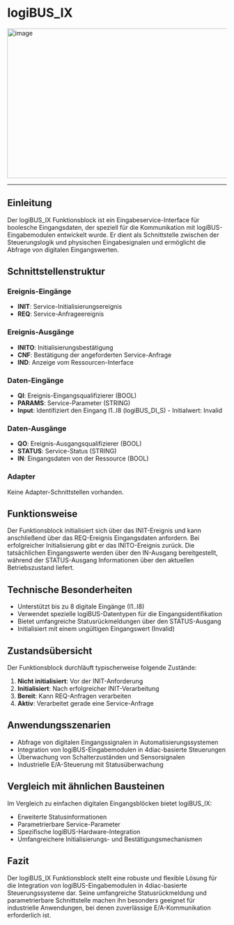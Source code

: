 # logiBUS_IX

<img width="1789" height="343" alt="image" src="https://github.com/user-attachments/assets/8c558337-facf-438d-87ba-69a1b8e110a9" />

* * * * * * * * * *

## Einleitung
Der logiBUS_IX Funktionsblock ist ein Eingabeservice-Interface für boolesche Eingangsdaten, der speziell für die Kommunikation mit logiBUS-Eingabemodulen entwickelt wurde. Er dient als Schnittstelle zwischen der Steuerungslogik und physischen Eingabesignalen und ermöglicht die Abfrage von digitalen Eingangswerten.

## Schnittstellenstruktur

### **Ereignis-Eingänge**
- **INIT**: Service-Initialisierungsereignis
- **REQ**: Service-Anfrageereignis

### **Ereignis-Ausgänge**
- **INITO**: Initialisierungsbestätigung
- **CNF**: Bestätigung der angeforderten Service-Anfrage
- **IND**: Anzeige vom Ressourcen-Interface

### **Daten-Eingänge**
- **QI**: Ereignis-Eingangsqualifizierer (BOOL)
- **PARAMS**: Service-Parameter (STRING)
- **Input**: Identifiziert den Eingang I1..I8 (logiBUS_DI_S) - Initialwert: Invalid

### **Daten-Ausgänge**
- **QO**: Ereignis-Ausgangsqualifizierer (BOOL)
- **STATUS**: Service-Status (STRING)
- **IN**: Eingangsdaten von der Ressource (BOOL)

### **Adapter**
Keine Adapter-Schnittstellen vorhanden.

## Funktionsweise
Der Funktionsblock initialisiert sich über das INIT-Ereignis und kann anschließend über das REQ-Ereignis Eingangsdaten anfordern. Bei erfolgreicher Initialisierung gibt er das INITO-Ereignis zurück. Die tatsächlichen Eingangswerte werden über den IN-Ausgang bereitgestellt, während der STATUS-Ausgang Informationen über den aktuellen Betriebszustand liefert.

## Technische Besonderheiten
- Unterstützt bis zu 8 digitale Eingänge (I1..I8)
- Verwendet spezielle logiBUS-Datentypen für die Eingangsidentifikation
- Bietet umfangreiche Statusrückmeldungen über den STATUS-Ausgang
- Initialisiert mit einem ungültigen Eingangswert (Invalid)

## Zustandsübersicht
Der Funktionsblock durchläuft typischerweise folgende Zustände:
1. **Nicht initialisiert**: Vor der INIT-Anforderung
2. **Initialisiert**: Nach erfolgreicher INIT-Verarbeitung
3. **Bereit**: Kann REQ-Anfragen verarbeiten
4. **Aktiv**: Verarbeitet gerade eine Service-Anfrage

## Anwendungsszenarien
- Abfrage von digitalen Eingangssignalen in Automatisierungssystemen
- Integration von logiBUS-Eingabemodulen in 4diac-basierte Steuerungen
- Überwachung von Schalterzuständen und Sensorsignalen
- Industrielle E/A-Steuerung mit Statusüberwachung

## Vergleich mit ähnlichen Bausteinen
Im Vergleich zu einfachen digitalen Eingangsblöcken bietet logiBUS_IX:
- Erweiterte Statusinformationen
- Parametrierbare Service-Parameter
- Spezifische logiBUS-Hardware-Integration
- Umfangreichere Initialisierungs- und Bestätigungsmechanismen

## Fazit
Der logiBUS_IX Funktionsblock stellt eine robuste und flexible Lösung für die Integration von logiBUS-Eingabemodulen in 4diac-basierte Steuerungssysteme dar. Seine umfangreiche Statusrückmeldung und parametrierbare Schnittstelle machen ihn besonders geeignet für industrielle Anwendungen, bei denen zuverlässige E/A-Kommunikation erforderlich ist.

